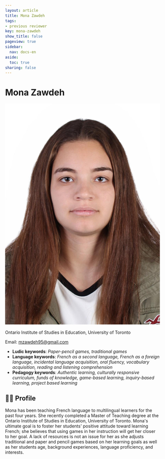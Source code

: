 ```yaml
---
layout: article
title: Mona Zawdeh
tags:
- previous reviewer
key: mona-zawdeh
show_title: false
pageview: true
sidebar:
  nav: docs-en
aside:
  toc: true
sharing: false
---
```


# Mona Zawdeh

<div class="card">
  <div class="card__image">
    <img class="image" src="/assets/images/mona-zawdeh.jpeg"/>
    <div class="overlay overlay--bottom">
      <p>Ontario Institute of Studies in Education, University of Toronto</p>
    </div>
  </div>
</div>

Email: [mzawdeh95@gmail.com](mailto:mzawdeh95@gmail.com)

- **Ludic keywords**: *Paper-pencil games, traditional games*
- **Language keywords**: *French as a second language, French as a foreign language, incidental language acquisition, oral fluency, vocabulary acquisition, reading and listening comprehension*
- **Pedagogy keywords**: *Authentic learning, culturally responsive curriculum, funds of knowledge, game-based learning, inquiry-based learning, project based learning*

<!--more-->

## 👨‍🏫 Profile

Mona has been teaching French language to multilingual learners for the past four years. She recently completed a Master of Teaching degree at the Ontario Institute of Studies in Education, University of Toronto. Mona's ultimate goal is to foster her students' positive attitude toward learning French; she believes that using games in her instruction will get her closer to her goal. A lack of resources is not an issue for her as she adjusts traditional and paper and pencil games based on her learning goals as well as her students age, background experiences, language proficiency, and interests. 
